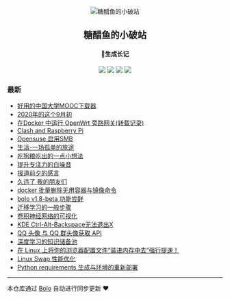 <p align="center"><img alt="糖醋鱼的小破站" src="https://expoli.tech/favicon.png"></p><h2 align="center">
糖醋鱼的小破站
</h2>

<h4 align="center">🐠生成长记</h4>
<p align="center"><a title="糖醋鱼的小破站" target="_blank" href="https://github.com/expoli/bolo-blog"><img src="https://img.shields.io/github/last-commit/expoli/bolo-blog.svg?style=flat-square&color=FF9900"></a>
<a title="GitHub repo size in bytes" target="_blank" href="https://github.com/expoli/bolo-blog"><img src="https://img.shields.io/github/repo-size/expoli/bolo-blog.svg?style=flat-square"></a>
<a title="Bolo Version" target="_blank" href="https://github.com/adlered/bolo-solo"><img src="https://img.shields.io/badge/bolo-v2.0 稳定版-f1e05a.svg?style=flat-square&color=blueviolet"></a>
<a title="Hits" target="_blank" href="https://github.com/88250/hits"><img src="https://hits.b3log.org/expoli/bolo-blog.svg"></a></p>

### 最新

* [好用的中国大学MOOC下载器](https://expoli.tech/articles/2020/09/03/1599104766847.html)
* [2020年的这个9月初](https://expoli.tech/articles/2020/09/03/1599099749668.html)
* [在Docker 中运行 OpenWrt 旁路网关(转载记录)](https://expoli.tech/articles/2020/09/03/1599098023589.html)
* [Clash and Raspberry Pi](https://expoli.tech/articles/2020/08/30/1598760161095.html)
* [Opensuse 启用SMB](https://expoli.tech/articles/2020/08/28/1598624516448.html)
* [生活-一场孤单的旅途](https://expoli.tech/articles/2020/08/12/1597198859559.html)
* [吃狗粮吃出的一点小想法](https://expoli.tech/articles/2020/07/26/1595757128439.html)
* [提升专注力的白噪音](https://expoli.tech/articles/2020/07/26/1595740039637.html)
* [报道前夕的感言](https://expoli.tech/articles/2020/07/22/1595382109741.html)
* [久违了 我的朋友们](https://expoli.tech/articles/2020/07/22/1595379705790.html)
* [docker 批量删除无用容器与镜像命令](https://expoli.tech/articles/2020/05/11/1589183836851.html)
* [bolo v1.8-beta 功能尝鲜](https://expoli.tech/articles/2020/05/11/1589182003632.html)
* [迁移学习的一般步骤](https://expoli.tech/articles/2020/04/28/1588043474458.html)
* [卷积神经网络的可视化](https://expoli.tech/articles/2020/04/28/1588043943566.html)
* [KDE Ctrl-Alt-Backspace无法退出X](https://expoli.tech/articles/2020/04/27/1587950530272.html)
* [QQ 头像 与 QQ 群头像获取 API](https://expoli.tech/articles/2020/04/26/1587901274867.html)
* [深度学习的知识储备池](https://expoli.tech/articles/2020/04/26/1587900391605.html)
* [在 Linux 上将你的浏览器配置文件“装进内存中去”强行提速！](https://expoli.tech/articles/2020/04/26/1587899100489.html)
* [Linux Swap 性能优化](https://expoli.tech/articles/2020/04/26/1587897523840.html)
* [Python requirements 生成与环境的重新部署](https://expoli.tech/articles/2020/04/26/1587884802206.html)



---

本仓库通过 [Bolo](https://github.com/adlered/bolo-solo) 自动进行同步更新 ❤️ 